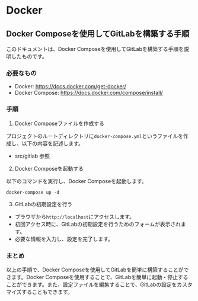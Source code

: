 # Docker

## Docker Composeを使用してGitLabを構築する手順

このドキュメントは、Docker Composeを使用してGitLabを構築する手順を説明したものです。

### 必要なもの

- Docker: https://docs.docker.com/get-docker/
- Docker Compose: https://docs.docker.com/compose/install/

### 手順

1. Docker Composeファイルを作成する

プロジェクトのルートディレクトリに`docker-compose.yml`というファイルを作成し、以下の内容を記述します。

- src/gitlab 参照

2. Docker Composeを起動する

以下のコマンドを実行し、Docker Composeを起動します。

`docker-compose up -d`

3. GitLabの初期設定を行う

- ブラウザから`http://localhost`にアクセスします。
- 初回アクセス時に、GitLabの初期設定を行うためのフォームが表示されます。
- 必要な情報を入力し、設定を完了します。

### まとめ

以上の手順で、Docker Composeを使用してGitLabを簡単に構築することができます。Docker Composeを使用することで、GitLabを簡単に起動・停止することができます。また、設定ファイルを編集することで、GitLabの設定をカスタマイズすることもできます。
